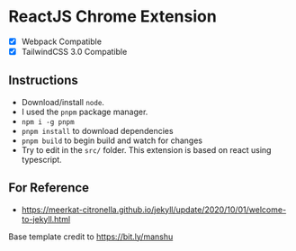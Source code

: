 # ReactJS Chrome Extension

- [x] Webpack Compatible
- [x] TailwindCSS 3.0 Compatible

## Instructions

- Download/install `node`.
- I used the `pnpm` package manager.
- `npm i -g pnpm`
- `pnpm install` to download dependencies
- `pnpm build` to begin build and watch for changes
- Try to edit in the `src/` folder. This extension is based on react using typescript.

## For Reference

- <https://meerkat-citronella.github.io/jekyll/update/2020/10/01/welcome-to-jekyll.html>

Base template credit to <https://bit.ly/manshu>
